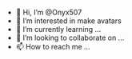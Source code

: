 - 👋 Hi, I’m @Onyx507
- 👀 I’m interested in make avatars 
- 🌱 I’m currently learning ...
- 💞️ I’m looking to collaborate on ...
- 📫 How to reach me ...

<!---
Onyx507/Onyx507 is a ✨ special ✨ repository because its `README.md` (this file) appears on your GitHub profile.
You can click the Preview link to take a look at your changes.
--->
